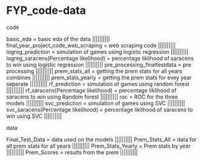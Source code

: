 # FYP_code-data

code

basic_eda = basic eda of the data |||||||||| final_year_project_code_web_scraping = web scraping code |||||||||| logreg_prediction = simulation of games using logistic regression |||||||||| logreg_saracens(Percentage likelihood) = percentage liklihood of saracens to win using logistic regression |||||||||| pre_processing_finaltestdata = pre processing |||||||||| prem_stats_all = getting the prem stats for all years combines |||||||||| prem_stats_yearly = getting the prem stats for evey year seperate |||||||||| rf_prediction = simulation of games using random forest |||||||||| rf_saracens(Percentage likelihood) = percentage liklihood of saracens to win using Random forest |||||||||| roc = ROC for the three models |||||||||| svc_prediction = simulation of games using SVC |||||||||| svc_saracens(Percentage likelihood) = percentage liklihood of saracens to win using SVC ||||||||||

data

Final_Test_Data = data used on the models |||||||||| Prem_Stats_All = data for all prem stats for all years |||||||||| Prem_Stats_Yearly = Prem stats by year |||||||||| Prem_Scores = results from the prem ||||||||||
